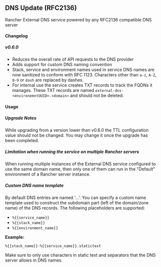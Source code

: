 ## DNS Update (RFC2136)

Rancher External DNS service powered by any RFC2136 compatible DNS server

#### Changelog

##### v0.6.0

* Reduces the overall rate of API requests to the DNS provider
* Adds support for custom DNS naming convention
* Stack, service and environment names used in service DNS names are now sanitized to conform with RFC 1123. Characters other than `a-z`, `A-Z`, `0-9` or `dash` are replaced by dashes.
* For internal use the service creates TXT records to track the FQDNs it manages. These TXT records are named `external-dns-<environemntUUID>.<domain>` and should not be deleted.

#### Usage

##### Upgrade Notes
While upgrading from a version lower than v0.6.0 the TTL configuration value should not be changed. You may change it once the upgrade has been completed.

##### Limitation when running the service on multiple Rancher servers

When running multiple instances of the External DNS service configured to use the same domain name, then only one of them can run in the "Default" environment of a Rancher server instance.

##### Custom DNS name template

By default DNS entries are named '<service>.<stack>.<environment>.<domain>'.
You can specify a custom name template used to construct the subdomain part (left of the domain/zone name) of the DNS records. The following placeholders are supported:

* `%{{service_name}}`
* `%{{stack_name}}`
* `%{{environment_name}}`

**Example:**

`%{{stack_name}}-%{{service_name}}.statictext`

Make sure to only use characters in static text and separators that the DNS server allows in DNS names.
